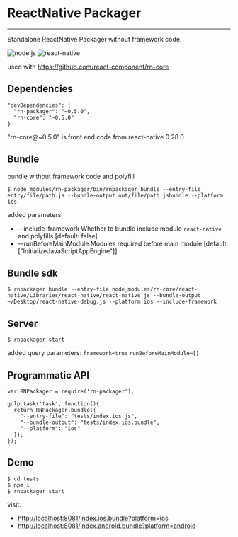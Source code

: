 # ReactNative Packager
---

Standalone ReactNative Packager without framework code.

![node.js](https://img.shields.io/badge/node.js-%3E=_4.0.0-green.svg?style=flat-square)
![react-native](https://img.shields.io/badge/react--native-%3D_0.28.0-green.svg)

used with https://github.com/react-component/rn-core

## Dependencies

```
"devDependencies": {
  "rn-packager": "~0.5.0",
  "rn-core": "~0.5.0"
}
```

"rn-core@~0.5.0" is front end code from react-native 0.28.0

## Bundle

bundle without framework code and polyfill

```
$ node_modules/rn-packager/bin/rnpackager bundle --entry-file  entry/file/path.js --bundle-output out/file/path.jsbundle --platform ios
```

added parameters:

*  --include-framework  Whether to bundle include module `react-native` and polyfills   [default: false]
*  --runBeforeMainModule  Modules required before main module                           [default: ["InitializeJavaScriptAppEngine"]]


## Bundle sdk

```
$ rnpackager bundle --entry-file node_modules/rn-core/react-native/Libraries/react-native/react-native.js --bundle-output ~/Desktop/react-native-debug.js --platform ios --include-framework
```

## Server

```
$ rnpackager start
```

added query parameters: `framework=true` `runBeforeMainModule=[]`

## Programmatic API
```
var RNPackager = require('rn-packager');

gulp.task('task', function(){
  return RNPackager.bundle({
    "--entry-file": "tests/index.ios.js",
    "--bundle-output": "tests/index.ios.bundle",
    "--platform": "ios"
  });
});
```

## Demo

```
$ cd tests
$ npm i
$ rnpackager start
```

visit:

* [http://localhost:8081/index.ios.bundle?platform=ios](http://localhost:8081/index.ios.bundle?platform=ios)
* [http://localhost:8081/index.android.bundle?platform=android](http://localhost:8081/index.android.bundle?platform=android)

